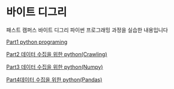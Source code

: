 # 바이트 디그리

패스트 캠퍼스 바이트 디그리 파이썬 프로그래밍 과정을 실습한 내용입니다

[Part1 python programing]()

[Part2 데이터 수집을 위한 python(Crawling)]()

[Part3 데이터 수집을 위한 python(Numpy)]()

[Part4데이터 수집을 위한 python(Pandas)]()


